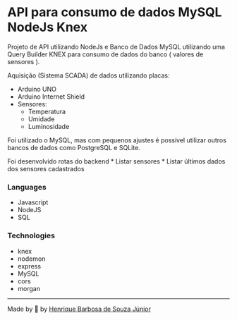 # API para consumo de dados MySQL NodeJs Knex

Projeto de API utilizando NodeJs e Banco de Dados MySQL utilizando uma Query Builder KNEX para consumo de dados do banco ( valores de sensores ).

Aquisição (Sistema SCADA) de dados utilizando placas:
  * Arduino UNO
  * Arduino Internet Shield
  * Sensores:
    * Temperatura
    * Umidade
    * Luminosidade

 
 
  Foi utilizado o MySQL, mas com pequenos ajustes é possível utilizar outros bancos de dados como PostgreSQL e SQLite.

 
  Foi desenvolvido rotas do backend
    * Listar sensores
    * Listar últimos dados dos sensores cadastrados

  ### Languages

  * Javascript
  * NodeJS
  * SQL

  ### Technologies
 * knex
 * nodemon
 * express
 * MySQL
 * cors
 * morgan

  ---
 Made by 💙 by [Henrique Barbosa de Souza Júnior](https://github.com/HenriqueBarbosaSJr)